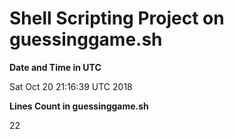 # Shell Scripting Project on guessinggame.sh

**Date and Time in UTC**

Sat Oct 20 21:16:39 UTC 2018

**Lines Count in guessinggame.sh**

22
